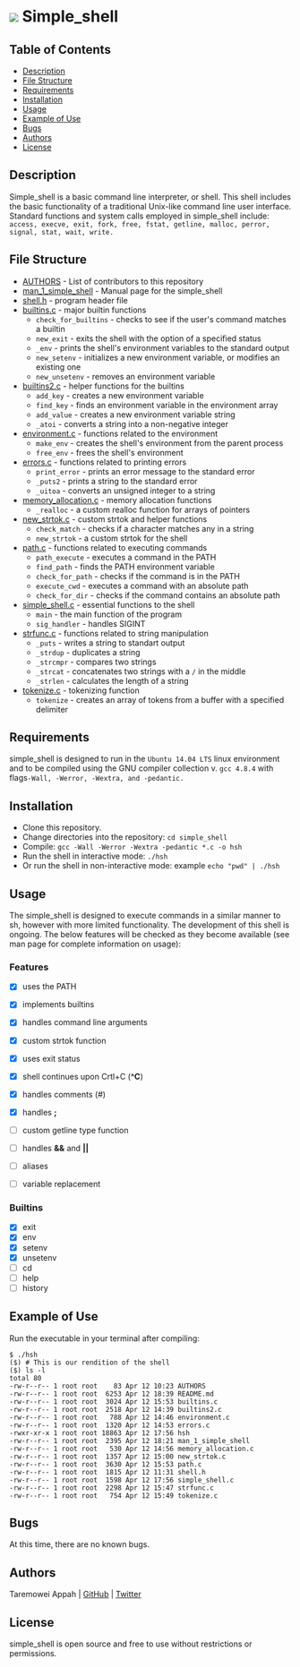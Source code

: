 # <a href="url"><img src="https://cdn4.iconfinder.com/data/icons/icocentre-free-icons/170/f-command_256-512.png"></a> Simple_shell


## Table of Contents
* [Description](#description)
* [File Structure](#file-structure)
* [Requirements](#requirements)
* [Installation](#installation)
* [Usage](#usage)
* [Example of Use](#example-of-use)
* [Bugs](#bugs)
* [Authors](#authors)
* [License](#license)

## Description
Simple_shell is a basic command line interpreter, or shell. This shell includes the basic functionality of a traditional Unix-like command line user interface. 
Standard functions and system calls employed in simple_shell include:
   `access, execve, exit, fork, free, fstat, getline, malloc, perror, signal, stat, wait, write.`

## File Structure
* [AUTHORS](AUTHORS) - List of contributors to this repository
* [man_1_simple_shell](man_1_simple_shell) - Manual page for the simple_shell
* [shell.h](shell.h) - program header file
* [builtins.c](builtins.c) - major builtin functions
  * `check_for_builtins` - checks to see if the user's command matches a builtin
  * `new_exit` - exits the shell with the option of a specified status
  * `_env` - prints the shell's environment variables to the standard output
  * `new_setenv` - initializes a new environment variable, or modifies an existing one
  * `new_unsetenv` - removes an environment variable
* [builtins2.c](builtins2.c) - helper functions for the builtins
  * `add_key` - creates a new environment variable
  * `find_key` - finds an environment variable in the environment array
  * `add_value` - creates a new environment variable string
  * `_atoi` - converts a string into a non-negative integer
* [environment.c](environment.c) - functions related to the environment
  * `make_env` - creates the shell's environment from the parent process
  * `free_env` - frees the shell's environment
* [errors.c](errors.c) - functions related to printing errors
  * `print_error` - prints an error message to the standard error
  * `_puts2` - prints a string to the standard error
  * `_uitoa` - converts an unsigned integer to a string
* [memory_allocation.c](memory_allocation.c) - memory allocation functions
  * `_realloc` - a custom realloc function for arrays of pointers
* [new_strtok.c](new_strtok.c) - custom strtok and helper functions
  * `check_match` - checks if a character matches any in a string
  * `new_strtok` - a custom strtok for the shell
* [path.c](path.c) - functions related to executing commands
  * `path_execute` - executes a command in the PATH
  * `find_path` - finds the PATH environment variable
  * `check_for_path` - checks if the command is in the PATH
  * `execute_cwd` - executes a command with an absolute path
  * `check_for_dir` - checks if the command contains an absolute path
* [simple_shell.c](simple_shell.c) - essential functions to the shell
  * `main` - the main function of the program
  * `sig_handler` - handles SIGINT
* [strfunc.c](strfunc.c) - functions related to string manipulation
  * `_puts` - writes a string to standart output
  * `_strdup` - duplicates a string
  * `_strcmpr` - compares two strings
  * `_strcat` - concatenates two strings with a `/` in the middle
  * `_strlen` - calculates the length of a string
* [tokenize.c](tokenize.c) - tokenizing function
  * `tokenize` - creates an array of tokens from a buffer with a specified delimiter

## Requirements

simple_shell is designed to run in the `Ubuntu 14.04 LTS` linux environment and to be compiled using the GNU compiler collection v. `gcc 4.8.4` with flags`-Wall, -Werror, -Wextra, and -pedantic.`

## Installation

   - Clone this repository.
   - Change directories into the repository: `cd simple_shell`
   - Compile: `gcc -Wall -Werror -Wextra -pedantic *.c -o hsh`
   - Run the shell in interactive mode: `./hsh`
   - Or run the shell in non-interactive mode: example `echo "pwd" | ./hsh`

## Usage

The simple_shell is designed to execute commands in a similar manner to sh, however with more limited functionality. The development of this shell is ongoing. The below features will be checked as they become available (see man page for complete information on usage):

### Features
- [x] uses the PATH
- [x] implements builtins
- [x] handles command line arguments
- [x] custom strtok function
- [x] uses exit status
- [x] shell continues upon Crtl+C (**^C**)
- [x] handles comments (#)
- [x] handles **;**
- [ ] custom getline type function
- [ ] handles **&&** and **||**
- [ ] aliases
- [ ] variable replacement


### Builtins

- [x] exit
- [x] env
- [x] setenv
- [x] unsetenv
- [ ] cd
- [ ] help
- [ ] history

## Example of Use
Run the executable in your terminal after compiling:
```
$ ./hsh
($) # This is our rendition of the shell
($) ls -l
total 80
-rw-r--r-- 1 root root    83 Apr 12 10:23 AUTHORS
-rw-r--r-- 1 root root  6253 Apr 12 18:39 README.md
-rw-r--r-- 1 root root  3024 Apr 12 15:53 builtins.c
-rw-r--r-- 1 root root  2518 Apr 12 14:39 builtins2.c
-rw-r--r-- 1 root root   788 Apr 12 14:46 environment.c
-rw-r--r-- 1 root root  1320 Apr 12 14:53 errors.c
-rwxr-xr-x 1 root root 18863 Apr 12 17:56 hsh
-rw-r--r-- 1 root root  2395 Apr 12 18:21 man_1_simple_shell
-rw-r--r-- 1 root root   530 Apr 12 14:56 memory_allocation.c
-rw-r--r-- 1 root root  1357 Apr 12 15:00 new_strtok.c
-rw-r--r-- 1 root root  3630 Apr 12 15:53 path.c
-rw-r--r-- 1 root root  1815 Apr 12 11:31 shell.h
-rw-r--r-- 1 root root  1598 Apr 12 17:56 simple_shell.c
-rw-r--r-- 1 root root  2298 Apr 12 15:47 strfunc.c
-rw-r--r-- 1 root root   754 Apr 12 15:49 tokenize.c
```
## Bugs
At this time, there are no known bugs.

## Authors
Taremowei Appah | [GitHub](https://github.com/grillzwitu) | [Twitter](https://twitter.com/grillzwitu_)

## License
simple_shell is open source and free to use without restrictions or permissions.